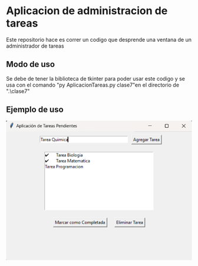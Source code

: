 # Aplicacion de administracion de tareas

Este repositorio hace es correr un codigo que desprende una ventana de un administrador de tareas 

## Modo de uso
Se debe de tener la biblioteca de tkinter para poder usar este codigo y se usa con el comando "py AplicacionTareas.py clase7"en el directorio de  ".\clase7"

## Ejemplo de uso 
![alt text](images/image.png)